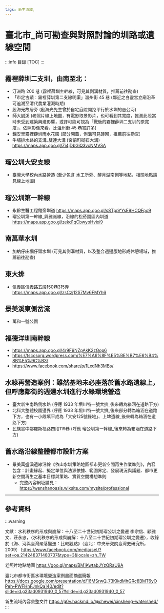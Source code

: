 ```yaml
---
tags: 新生流域,
---
```


# 臺北市_尚可勘查與對照討論的圳路或遺線空間

:::info
目錄
[TOC]
:::

## 霧裡薛圳二支圳，由南至北：
- 汀洲路 200 巷 (霧裡薛圳主幹線，可見其側溝材質，推薦前往勘查)
- 「市定古蹟：霧裡薛圳第二支線明渠」溫州街 45 巷 (鄰近之白靈宮立廟沿革可追溯至清代農業灌溉時期)
- 殷海光故居旁 (殷海光先生曾於自宅庭院開挖平行於水圳的愚公河)
- 師大誠溪 (老照片線上地圖，有電影取景影片，也可看到其寬度，推測此段當時未受到建築興建影響，或許可能可視為「戰後的霧裡薛圳二支圳的原寬度」，依照影像來看，比溫州街 45 巷寬許多)
- 錦安里霧裡薛圳雨水花園 (部分開蓋，側溝可見磚砌，推薦前往勘查)
- 牛埔排水路的支溝_雙連大溝 (宮前町砌石大溝) https://maps.app.goo.gl/Zi4jDbGiQ3vcNMVSA

## 瑠公圳大安支線
- 臺灣大學校內水路營造 (至少包含 水工所旁、醉月湖南側等地點，相關地點請見線上地圖)

## 瑠公圳第一幹線
- 永齡生醫工程館旁圳道 https://maps.app.goo.gl/s8TppYYsE9HCQFpo9
- 瑠公圳第一幹線_興雅派線，沿線的松菸園區內圳道 https://maps.app.goo.gl/zekd1qCbwyoHvixi9

## 南萬華水圳
- 加蚋仔庄堀仔頭水圳 (可見其側溝材質，以及整合週邊腹地形成休憩場域，推薦前往勘查)

## 東大排
- 信義區信義路五段150巷315弄 https://maps.app.goo.gl/zsCzj12S7Mv6FMYh6

## 景美溪東側岔流
- 萬和一號公園

## 福德洋圳南幹線
- https://maps.app.goo.gl/4r9F9NZpAkK2zGop6
- https://tsccsorg.wordpress.com/%E7%A6%8F%E5%BE%B7%E6%B4%8B%E5%9C%B3/
- https://www.facebook.com/share/p/1LxdNh3MBs/

## 水綠再營造案例：雖然基地未必座落於舊水路遺線上，但呼應鄰街的週邊水圳進行水綠環境營造
- 臺大新生南路側水路 (呼應 1933 年堀川特一號大排_後來轉為箱涵在道路下方)
- 北科大整體校園邊界 (呼應 1933 年堀川特一號大排_後來部分轉為箱涵在道路下方，也有一小段填平成為「大安125號綠地」、上埤遺線_後來轉為箱涵在道路下方)
- 民族實中鄰羅斯福路四段119巷 (呼應 瑠公圳第一幹線_後來轉為箱涵在道路下方) 

## 舊水路沿線整體都市設計方案
- 景美萬盛溪遺線沿線《依山水圳策略地區都市更新空間再生作業準則》，內容包含：計畫緣起、擬定單位與法源依據、範圍界定、發展現況與議題、都市更新空間再生之基本目標與策略、實質空間構想準則
    - 完整內容網址請見：https://wenshanoasis.wixsite.com/mysite/professional

---

## 參考資料

:::warning

文獻：水利秩序的形成與崩解：十八至二十世紀初期瑠公圳之變遷
李宗信、顧雅文、莊永忠，〈水利秩序的形成與崩解：十八至二十世紀初期瑠公圳之變遷〉，收錄於《海、河與臺灣聚落變遷：比較觀點》（臺北：中央研究院臺灣史研究所，2009）
https://www.facebook.com/media/set/?set=oa.214248371480737&type=3&locale=zh_TW

老照片地點地圖
https://goo.gl/maps/BM1KwtabJYzQRaU9A

臺北市都市街區水環境營造案例畫面摘選簡報
https://docs.google.com/presentation/d/16MSrwQ_73KlkdMhGRc8BMT6yOPeh-PWFHnFJnkQa140/edit?slide=id.g23ad0931940_0_57#slide=id.g23ad0931940_0_57

新生流域內容彙整文件
https://g0v.hackmd.io/@chewei/xinsheng-watershed/
:::